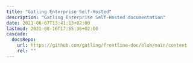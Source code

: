 ```yaml
---
title: "Gatling Enterprise Self-Hosted"
description: "Gatling Enterprise Self-Hosted documentation"
date: 2021-06-07T13:41:13+02:00
lastmod: 2021-08-16T17:55:36+02:00
cascade:
  docsRepo:
    url: https://github.com/gatling/frontline-doc/blob/main/content
    rel: ""
---
```

